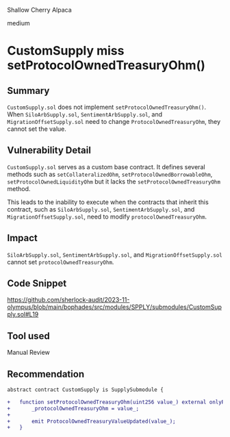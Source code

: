 Shallow Cherry Alpaca

medium

# CustomSupply miss setProtocolOwnedTreasuryOhm()

## Summary
`CustomSupply.sol` does not implement `setProtocolOwnedTreasuryOhm()`. 
When `SiloArbSupply.sol`, `SentimentArbSupply.sol`, and `MigrationOffsetSupply.sol` need to change `ProtocolOwnedTreasuryOhm`, they cannot set the value.

## Vulnerability Detail
`CustomSupply.sol` serves as a custom base contract. 
It defines several methods such as `setCollateralizedOhm`, `setProtocolOwnedBorrowableOhm`, `setProtocolOwnedLiquidityOhm`
but it lacks the `setProtocolOwnedTreasuryOhm` method.

This leads to the inability to execute when the contracts that inherit this contract, such as `SiloArbSupply.sol`, `SentimentArbSupply.sol`, and `MigrationOffsetSupply.sol`, need to modify `protocolOwnedTreasuryOhm`.

## Impact
`SiloArbSupply.sol`, `SentimentArbSupply.sol`, and `MigrationOffsetSupply.sol` cannot set `protocolOwnedTreasuryOhm`.

## Code Snippet
https://github.com/sherlock-audit/2023-11-olympus/blob/main/bophades/src/modules/SPPLY/submodules/CustomSupply.sol#L19
## Tool used

Manual Review

## Recommendation
```diff
abstract contract CustomSupply is SupplySubmodule {

+   function setProtocolOwnedTreasuryOhm(uint256 value_) external onlyParent {
+       _protocolOwnedTreasuryOhm = value_;
+
+       emit ProtocolOwnedTreasuryValueUpdated(value_);
+   }  
```